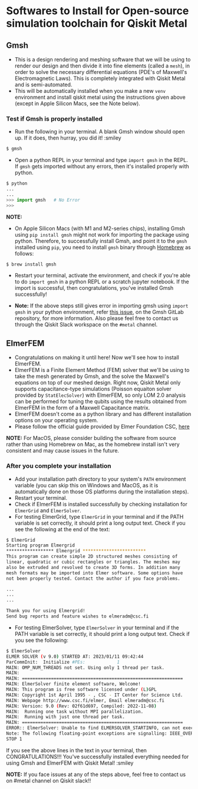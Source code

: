 # Softwares to Install for Open-source simulation toolchain for Qiskit Metal
## Gmsh
- This is a design rendering and meshing software that we will be using to render our design and then divide it into fine elements (called a `mesh`), in order to solve the necessary differential equations (PDE's of Maxwell's Electromagnetic Laws). This is completely integrated with Qiskit Metal and is semi-automated.
- This will be automatically installed when you make a new `venv` environment and install qiskit metal using the instructions given above (except in Apple Silicon Macs, see the Note below).

### Test if Gmsh is properly installed
- Run the following in your terminal. A blank Gmsh window should open up. If it does, then hurray, you did it! :smiley
```bash
$ gmsh
```

- Open a python REPL in your terminal and type `import gmsh` in the REPL. If `gmsh` gets imported without any errors, then it's installed properly with python.
```python
$ python
...
...
>>> import gmsh   # No Error
>>>
```

**NOTE:**
- On Apple Silicon Macs (with M1 and M2-series chips), installing Gmsh using `pip install gmsh` might not work for importing the package using python. Therefore, to successfully install Gmsh, and point it to the `gmsh` installed using `pip`, you need to install `gmsh` binary through [Homebrew](https://brew.sh/) as follows:
```bash
$ brew install gmsh
```
- Restart your terminal, activate the environment, and check if you're able to do `import gmsh` in a python REPL or a scratch jupyter notebook. If the import is successful, then congratulations, you've installed Gmsh successfully!

- **Note:** If the above steps still gives error in importing gmsh using `import gmsh` in your python environment, refer [this issue](https://gitlab.onelab.info/gmsh/gmsh/-/issues/1705), on the Gmsh GitLab repository, for more information. Also please feel free to contact us through the Qiskit Slack workspace on the `#metal` channel.

## ElmerFEM
- Congratulations on making it until here! Now we'll see how to install ElmerFEM.
- ElmerFEM is a Finite Element Method (FEM) solver that we'll be using to take the mesh generated by Gmsh, and the solve the Maxwell's equations on top of our meshed design. Right now, Qiskit Metal only supports capacitance-type simulations (Poisson equaiton solver provided by `StatElecSolver`) with ElmerFEM, so only LOM 2.0 analysis can be performed for tuning the qubits using the results obtained from ElmerFEM in the form of a Maxwell Capacitance matrix.
- ElmerFEM doesn't come as a python library and has different installation options on your operating system.
- Please follow the official guide provided by Elmer Foundation CSC, [here](https://github.com/ElmerCSC/elmerfem#elmer-fem)

**NOTE:** For MacOS, please consider building the software from source rather than using Homebrew on Mac, as the homebrew install isn't very consistent and may cause issues in the future.

### After you complete your installation
- Add your installation path directory to your system's `PATH` environment variable (you can skip this on Windows and MacOS, as it is automatically done on those OS platforms during the installation steps).
- Restart your terminal.
- Check if ElmerFEM is installed successfully by checking installation for `ElmerGrid` and `ElmerSolver`.
- For testing ElmerGrid, type `ElmerGrid` in your terminal and if the PATH variable is set correctly, it should print a long output text. Check if you see the following at the end of the text:
```bash
$ ElmerGrid
Starting program Elmergrid
****************** Elmergrid ************************
This program can create simple 2D structured meshes consisting of
linear, quadratic or cubic rectangles or triangles. The meshes may
also be extruded and revolved to create 3D forms. In addition many
mesh formats may be imported into Elmer software. Some options have
not been properly tested. Contact the author if you face problems.

...
...
...

Thank you for using Elmergrid!
Send bug reports and feature wishes to elmeradm@csc.fi
```

- For testing ElmerSolver, type `ElmerSolver` in your terminal and if the PATH variable is set correctly, it should print a long output text. Check if you see the following:

```bash
$ ElmerSolver
ELMER SOLVER (v 9.0) STARTED AT: 2023/01/11 09:42:44
ParCommInit:  Initialize #PEs:            1
MAIN: OMP_NUM_THREADS not set. Using only 1 thread per task.
MAIN:
MAIN: =============================================================
MAIN: ElmerSolver finite element software, Welcome!
MAIN: This program is free software licensed under (L)GPL
MAIN: Copyright 1st April 1995 - , CSC - IT Center for Science Ltd.
MAIN: Webpage http://www.csc.fi/elmer, Email elmeradm@csc.fi
MAIN: Version: 9.0 (Rev: 02f61d697, Compiled: 2022-11-08)
MAIN:  Running one task without MPI parallelization.
MAIN:  Running with just one thread per task.
MAIN: =============================================================
ERROR:: ElmerSolver: Unable to find ELMERSOLVER_STARTINFO, can not execute.
Note: The following floating-point exceptions are signalling: IEEE_OVERFLOW_FLAG
STOP 1
```

If you see the above lines in the text in your terminal, then CONGRATULATIONS!!! You've successfully installed everything needed for using Gmsh and ElmerFEM with Qiskit Metal! :smiley

**NOTE:** If you face issues at any of the steps above, feel free to contact us on #metal channel on Qiskit slack!!
